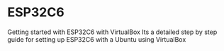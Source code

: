 # ESP32C6
Getting started with ESP32C6 with VirtualBox
Its a detailed step by step guide for setting up ESP32C6 with a Ubuntu using VirtualBox
